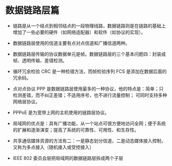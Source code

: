 # 数据链路层篇

+ 链路是从一个结点到相邻结点的一段物理线路，数据链路则是在链路的基础上增加了一些必要的硬件（如网络适配器）和软件（如协议的实现）。

+ 数据链路层使用的信道主要有点对点信道和广播信道两种。

+ 数据链路层传输的协议数据单元是帧。数据链路层的三个基本问题四：封装成帧、透明传输、差错检测。

+ 循环冗余检验 CRC 是一种检错方法，而帧检验序列 FCS 是添加在数据后面的冗余码。

+ 点对点协议 PPP 是数据链路层使用最多的一种协议，他的特点是：简单；只检测差错，而不纠正差错；不适用序号，也不进行流量控制；
可同时支持多种网络层协议。

+ PPPoE 是为宽带上网的主机使用的链路层协议。

+ 局域网的优点是：具有广播功能，从一个站点可很方便地访问全网；便于系统的扩展和逐渐演变；提高了系统的可靠性、可用性、和生存性。

+ 共享通信媒体资源的方法有二：一是静态划分信道，二是动态媒体接入控制，又称为多点接入（随机接入或受控接入）

+ IEEE 802 委员会层把局域网的数据链路层拆成两个子层
